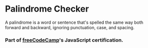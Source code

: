 # Palindrome Checker


A palindrome is a word or sentence that's spelled the same way both forward and backward, ignoring punctuation, case, and spacing.
### Part of [freeCodeCamp](https://www.freeCodeCamp.org)'s JavaScript certification.
